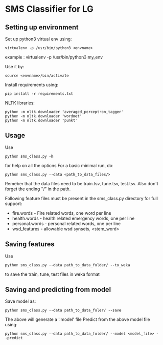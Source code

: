 # SMS Classifier for LG

## Setting up environment

Set up python3 virtual env using:

```
virtualenv -p /usr/bin/python3 <envname>
```

example : virtualenv -p /usr/bin/python3 my_env

Use it by:

```
source <envname>/bin/activate
```

Install requirements using:

```
pip install -r requirements.txt
```

NLTK libraries:

```
python -m nltk.downloader 'averaged_perceptron_tagger'
python -m nltk.downloader 'wordnet'
python -m nltk.downloader 'punkt'
```

## Usage

Use 
```
python sms_class.py -h
```

for help on all the options
For a basic minimal run, do:
```
python sms_class.py --data <path_to_data_files/>
```

Remeber that the data files need to be train.tsv, tune.tsv, test.tsv. Also don't forget the ending "/" in the path.

Following feature files must be present in the sms_class.py directory for full support:
* fire.words - Fire related words, one word per line
* health.words - health related emergency words, one per line
* personal.words - personal related words, one per line
* wsd_features - allowable wsd synsets, <Word><TAB><stem_word><TAB><Synset>
## Saving features

Use
```
python sms_class.py --data path_to_data_folder/ --to_weka 
```
to save the train, tune, test files in weka format

## Saving and predicting from model

Save model as:
```
python sms_class.py --data path_to_data_foler/ --save
```
The above will generate a '.model' file
Predict from the above model file using:
```
python sms_class.py --data path_to_data_folder/ --model <model_file> --predict
```
